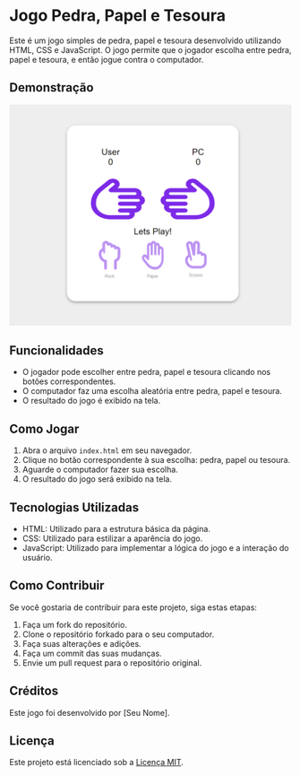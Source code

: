 # Jogo Pedra, Papel e Tesoura

Este é um jogo simples de pedra, papel e tesoura desenvolvido utilizando HTML, CSS e JavaScript. O jogo permite que o jogador escolha entre pedra, papel e tesoura, e então jogue contra o computador.

## Demonstração

![Demonstração do Jogo](./images/demo.png)

## Funcionalidades

- O jogador pode escolher entre pedra, papel e tesoura clicando nos botões correspondentes.
- O computador faz uma escolha aleatória entre pedra, papel e tesoura.
- O resultado do jogo é exibido na tela.

## Como Jogar

1. Abra o arquivo `index.html` em seu navegador.
2. Clique no botão correspondente à sua escolha: pedra, papel ou tesoura.
3. Aguarde o computador fazer sua escolha.
4. O resultado do jogo será exibido na tela.

## Tecnologias Utilizadas

- HTML: Utilizado para a estrutura básica da página.
- CSS: Utilizado para estilizar a aparência do jogo.
- JavaScript: Utilizado para implementar a lógica do jogo e a interação do usuário.

## Como Contribuir

Se você gostaria de contribuir para este projeto, siga estas etapas:

1. Faça um fork do repositório.
2. Clone o repositório forkado para o seu computador.
3. Faça suas alterações e adições.
4. Faça um commit das suas mudanças.
5. Envie um pull request para o repositório original.

## Créditos

Este jogo foi desenvolvido por [Seu Nome].

## Licença

Este projeto está licenciado sob a [Licença MIT](LICENSE).
